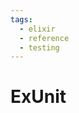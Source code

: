 ```yaml
---
tags:
  - elixir
  - reference
  - testing
---
```


# ExUnit

<!--
TODO: Finish this reference
TODO: Add tutorial and link to it
TODO: Add any recipes and link to them
-->
